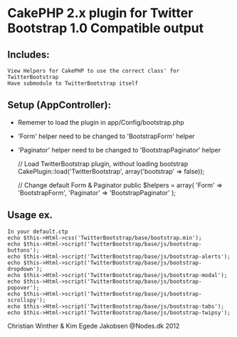 CakePHP 2.x plugin for Twitter Bootstrap 1.0 Compatible output
============

Includes:
-------

	View Helpers for CakePHP to use the correct class' for TwitterBootstrap
	Have submodule to TwitterBootstrap itself

Setup (AppController):
-------

* Rememer to load the plugin in app/Config/bootstrap.php
* 'Form' helper need to be changed to 'BootstrapForm' helper
* 'Paginator' helper need to be changed to 'BootstrapPaginator' helper

	// Load TwitterBootstrap plugin, without loading bootstrap
	CakePlugin::load('TwitterBootstrap', array('bootstrap' => false));

	// Change default Form & Paginator
	public $helpers = array(
		'Form'		=> 'BootstrapForm',
		'Paginator' => 'BootstrapPaginator'
	);

Usage ex.
-------
	In your default.ctp
	echo $this->Html->css('TwitterBootstrap/base/bootstrap.min');
	echo $this->Html->script('TwitterBootstrap/base/js/bootstrap-buttons');
	echo $this->Html->script('TwitterBootstrap/base/js/bootstrap-alerts');
	echo $this->Html->script('TwitterBootstrap/base/js/bootstrap-dropdown');
	echo $this->Html->script('TwitterBootstrap/base/js/bootstrap-modal');
	echo $this->Html->script('TwitterBootstrap/base/js/bootstrap-popover');
	echo $this->Html->script('TwitterBootstrap/base/js/bootstrap-scrollspy');
	echo $this->Html->script('TwitterBootstrap/base/js/bootstrap-tabs');
	echo $this->Html->script('TwitterBootstrap/base/js/bootstrap-twipsy');


Christian Winther & Kim Egede Jakobsen
@Nodes.dk 2012